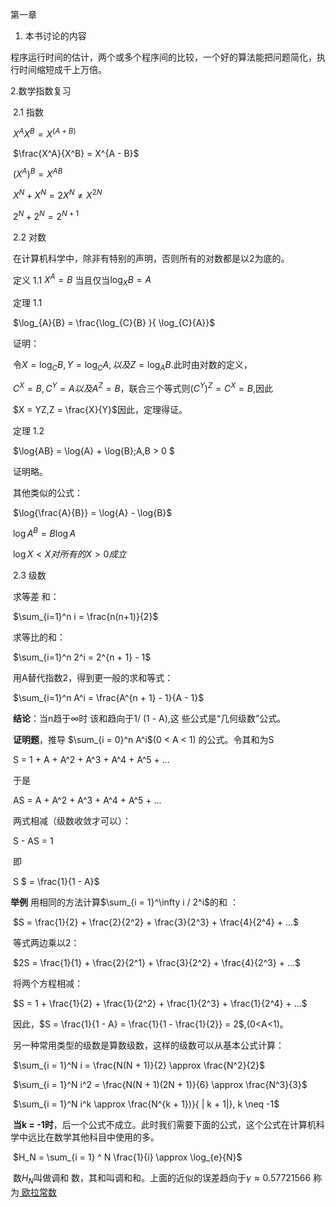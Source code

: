 第一章

1. 本书讨论的内容

​	程序运行时间的估计，两个或多个程序间的比较，一个好的算法能把问题简化，执行时间缩短成千上万倍。

   2.数学指数复习

​	2.1 指数

​		 					$X^AX^B = X^{(A + B)}$

​							$\frac{X^A}{X^B} = X^{A - B}$

​							$(X^A)^B = X^{AB}$

​							$X^N + X^N = 2X^N  \neq X^{2N}$

​							$2^N + 2^N = 2^{N + 1}$

​	2.2 对数

​		在计算机科学中，除非有特别的声明，否则所有的对数都是以2为底的。

​		定义 1.1 $X^A = B$ 当且仅当$\log_{X}{B} = A$ 

​		定理 1.1 

​							$\log_{A}{B} = \frac{\log_{C}{B} }{ \log_{C}{A}}$

​		证明：

​			令$X = \log_{C}{B} , Y = \log_{C}{A},以及Z = \log_{A}{B}$.此时由对数的定义，

​			$C^X = B, C^Y = A 以及A^Z = B，$联合三个等式则$(C^Y)^Z = C^X = B$,因此

​			$X = YZ,Z = \frac{X}{Y}$因此，定理得证。

​		定理 1.2

​							$\log{AB} = \log{A} + \log{B};A,B > 0 $

​		证明略。

​		其他类似的公式：

​							$\log{\frac{A}{B}} = \log{A} - \log{B}$

​							$\log{A^B} =  B\log{A}$

​							$\log{X} < X 对所有的 X > 0 成立$

​	2.3 级数

​		求等差 和：

​							$\sum_{i=1}^n  i  = \frac{n(n+1)}{2}$		

​		求等比的和：

​							$\sum_{i=1}^n 2^i = 2^{n + 1} - 1$	

​		用A替代指数2，得到更一般的求和等式：

​							$\sum_{i=1}^n  A^i = \frac{A^{n + 1} - 1}{A - 1}$		

​			  **结论**：当n趋于$\infty$时 该和趋向于1/ (1 - A),这 些公式是“几何级数”公式。

​		**证明题**，推导 $\sum_{i = 0}^n A^i$(0 < A < 1) 的公式。令其和为S

​							S = 1 + A + A^2 + A^3 + A^4 + A^5 + ... 

​			于是

​							AS = A + A^2 + A^3 + A^4 + A^5 + ...

​			两式相减（级数收敛才可以）：

​							S - AS = 1

​			即 

​						        S $  = \frac{1}{1 - A}$

**举例** 用相同的方法计算$\sum_{i = 1}^\infty i / 2^i$的和 ：	

​							$S = \frac{1}{2} + \frac{2}{2^2} + \frac{3}{2^3} + \frac{4}{2^4} + ...$

​			 等式两边乘以2：

​							$2S = \frac{1}{1} + \frac{2}{2^1} + \frac{3}{2^2} + \frac{4}{2^3} + ...$

​			 将两个方程相减：

​							 $S = 1 + \frac{1}{2} + \frac{1}{2^2} + \frac{1}{2^3} + \frac{1}{2^4} + ...$

​			 因此，$S =  \frac{1}{1 - A} = \frac{1}{1 - \frac{1}{2}} = 2$,(0<A<1)。

​		另一种常用类型的级数是算数级数，这样的级数可以从基本公式计算：

​							$\sum_{i = 1}^N i = \frac{N(N + 1)}{2} \approx \frac{N^2}{2}$

​							$\sum_{i = 1}^N i^2 = \frac{N(N + 1)(2N + 1)}{6} \approx \frac{N^3}{3}$	

​							$\sum_{i = 1}^N i^k   \approx \frac{N^{k + 1})}{ | k + 1|}, k \neq -1$

​	 		**当k = -1时**，后一个公式不成立。此时我们需要下面的公式，这个公式在计算机科学中远比在数学其他科目中使用的多。

​							$H_N = \sum_{i  = 1} ^ N \frac{1}{i} \approx \log_{e}{N}$

​			数$H_N$叫做调和 数，其和叫调和和。上面的近似的误差趋向于$\gamma \approx 0.57721566$  称为[ 欧拉常数](https://baike.so.com/doc/2970819-3133861.html)

